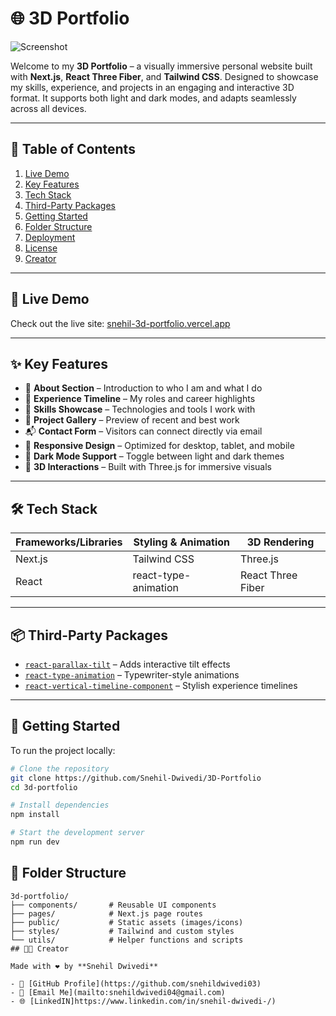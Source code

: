 # 🌐 3D Portfolio

![Screenshot](public/assets/readme_assets/screenshot.png)

Welcome to my **3D Portfolio** – a visually immersive personal website built with **Next.js**, **React Three Fiber**, and **Tailwind CSS**. Designed to showcase my skills, experience, and projects in an engaging and interactive 3D format. It supports both light and dark modes, and adapts seamlessly across all devices.

---

## 📌 Table of Contents

1. [Live Demo](#live-demo)
2. [Key Features](#key-features)
3. [Tech Stack](#tech-stack)
4. [Third-Party Packages](#third-party-packages)
5. [Getting Started](#getting-started)
6. [Folder Structure](#folder-structure)
7. [Deployment](#deployment)
8. [License](#license)
9. [Creator](#creator)

---

## 🚀 Live Demo

Check out the live site: [snehil-3d-portfolio.vercel.app](https://snehil-3d-portfolio.vercel.app)

---

## ✨ Key Features

- 🎯 **About Section** – Introduction to who I am and what I do
- 💼 **Experience Timeline** – My roles and career highlights
- 🧠 **Skills Showcase** – Technologies and tools I work with
- 🧪 **Project Gallery** – Preview of recent and best work
- 📬 **Contact Form** – Visitors can connect directly via email
- 📱 **Responsive Design** – Optimized for desktop, tablet, and mobile
- 🌙 **Dark Mode Support** – Toggle between light and dark themes
- 🎥 **3D Interactions** – Built with Three.js for immersive visuals

---

## 🛠 Tech Stack

| Frameworks/Libraries | Styling & Animation  | 3D Rendering      |
| -------------------- | -------------------- | ----------------- |
| Next.js              | Tailwind CSS         | Three.js          |
| React                | react-type-animation | React Three Fiber |

---

## 📦 Third-Party Packages

- [`react-parallax-tilt`](https://www.npmjs.com/package/react-parallax-tilt) – Adds interactive tilt effects
- [`react-type-animation`](https://www.npmjs.com/package/react-type-animation) – Typewriter-style animations
- [`react-vertical-timeline-component`](https://www.npmjs.com/package/react-vertical-timeline-component) – Stylish experience timelines

---

## 🔧 Getting Started

To run the project locally:

```bash
# Clone the repository
git clone https://github.com/Snehil-Dwivedi/3D-Portfolio
cd 3d-portfolio

# Install dependencies
npm install

# Start the development server
npm run dev
```

## 📁 Folder Structure

```plaintext
3d-portfolio/
├── components/       # Reusable UI components
├── pages/            # Next.js page routes
├── public/           # Static assets (images/icons)
├── styles/           # Tailwind and custom styles
└── utils/            # Helper functions and scripts
## 🧑‍💻 Creator

Made with ❤️ by **Snehil Dwivedi**

- 🔗 [GitHub Profile](https://github.com/snehildwivedi03)
- 📧 [Email Me](mailto:snehildwivedi04@gmail.com)
- 🌐 [LinkedIN]https://www.linkedin.com/in/snehil-dwivedi-/)
```

